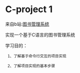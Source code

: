 # C-project 1
来自b站:[图书管理系统](https://www.bilibili.com/video/BV11p4y1i7JH?spm_id_from=333.880.my_history.page.click)

实现一个基于C语言的图书管理系统

学习目的：

     1、了解基于命令行交互的项目实现
     
     2、了解项目实现的基本步骤
